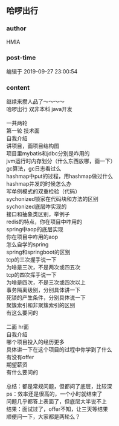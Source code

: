 ## 哈啰出行
### author 
HMIA
### post-time 

编辑于  2019-09-27 23:00:54
### content 
<div class="post-topic-des nc-post-content">
 继续来攒人品了～～～～
 <br/>
 哈啰出行 双非本科 java开发
 <br/>
 <br/>
 一共两轮
 <br/>
 第一轮 技术面
 <br/>
 自我介绍
 <br/>
 讲项目，画项目结构图
 <br/>
 项目里mybatis和jdbc分别是咋用的
 <br/>
 jvm运行时内存划分（什么东西放哪，画一下）
 <br/>
 gc算法，gc日志看过么
 <br/>
 hashmap中put的过程，用hashmap做过什么
 <br/>
 hashmap并发的时候怎么办
 <br/>
 写单例模式的双重检验（代码）
 <br/>
 sychonized锁家在代码块和方法的区别
 <br/>
 sychonized底层咋实现的
 <br/>
 接口和抽象类区别，举例子
 <br/>
 redis的特点，你在项目中咋用的
 <br/>
 spring中aop的底层实现
 <br/>
 你在项目中咋用的aop
 <br/>
 怎么自学的spring
 <br/>
 spring和springboot的区别
 <br/>
 tcp的三次握手说一下
 <br/>
 为啥是三次，不是两次或四五次
 <br/>
 tcp的四次挥手说一下
 <br/>
 为啥是四次，不是三次或四次以上
 <br/>
 事务隔离级别，分别具体讲一下
 <br/>
 死锁的产生条件，分别具体说一下
 <br/>
 聚簇索引和非聚簇索引的区别
 <br/>
 有这么要问的
 <br/>
 <br/>
 二面 hr面
 <br/>
 自我介绍
 <br/>
 哪个项目投入的经历更多
 <br/>
 具体讲一下在这个项目的过程中你学到了什么
 <br/>
 有没有offer
 <br/>
 期望薪资
 <br/>
 有什么要问的
 <br/>
 <br/>
 总结：都是常规问题，但都问了底层，比较深
 <br/>
 ps：效率还是很高的，一个小时就结束了
 <br/>
 问题几乎都答上表面了，但底层大半说不上
 <br/>
 结果：面试过了，offer不知，让三天等结果
 <br/>
 顺便问一下，大家都是两轮么？
</div>
